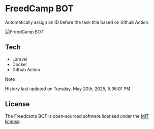 # FreedCamp BOT

Automatically assign an ID before the task title based on Github Action.

![FreedCamp BOT](https://repository-images.githubusercontent.com/737932867/7d34798b-2680-471c-b089-a78a718d3d6a)

## Tech

- Laravel
- Docker
- Github Action

> [!NOTE]  
> History last updated on Tuesday, May 20th, 2025, 5:36:01 PM

## License

The Freedcamp BOT is open-sourced software licensed under the [MIT license](https://opensource.org/licenses/MIT).
